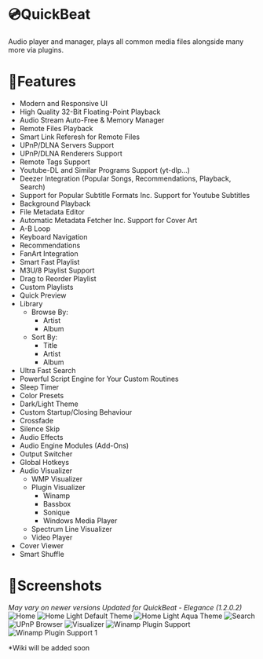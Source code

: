 # 💿QuickBeat
Audio player and manager, plays all common media files alongside many more via plugins.
# 🧰Features
- Modern and Responsive UI
- High Quality 32-Bit Floating-Point Playback
- Audio Stream Auto-Free & Memory Manager
- Remote Files Playback
- Smart Link Referesh for Remote Files
- UPnP/DLNA Servers Support
- UPnP/DLNA Renderers Support
- Remote Tags Support
- Youtube-DL and Similar Programs Support (yt-dlp...)
- Deezer Integration (Popular Songs, Recommendations, Playback, Search)
- Support for Popular Subtitle Formats Inc. Support for Youtube Subtitles
- Background Playback
- File Metadata Editor
- Automatic Metadata Fetcher Inc. Support for Cover Art
- A-B Loop
- Keyboard Navigation
- Recommendations
- FanArt Integration
- Smart Fast Playlist
- M3U/8 Playlist Support
- Drag to Reorder Playlist
- Custom Playlists
- Quick Preview
- Library
  - Browse By:
    - Artist
    - Album
  - Sort By:
    - Title
    - Artist
    - Album
- Ultra Fast Search
- Powerful Script Engine for Your Custom Routines
- Sleep Timer
- Color Presets
- Dark/Light Theme
- Custom Startup/Closing Behaviour
- Crossfade
- Silence Skip
- Audio Effects
- Audio Engine Modules (Add-Ons)
- Output Switcher
- Global Hotkeys
- Audio Visualizer
  - WMP Visualizer
  - Plugin Visualizer
    - Winamp
    - Bassbox
    - Sonique
    - Windows Media Player
  - Spectrum Line Visualizer
  - Video Player
- Cover Viewer
- Smart Shuffle

# 📸Screenshots
*May vary on newer versions*
*Updated for QuickBeat - Elegance (1.2.0.2)*
![Home](https://github.com/AnesHamdani08/QuickBeat/assets/38377619/464ae7fa-fa1e-427d-9794-aa4ebbc43cef)
![Home Light Default Theme](https://github.com/AnesHamdani08/QuickBeat/assets/38377619/a7a0e3ef-f6d1-4f69-ac5e-0ea149fdb25d)
![Home Light Aqua Theme](https://github.com/AnesHamdani08/QuickBeat/assets/38377619/d61285f8-0438-46c3-b670-97ed664bc59d)
![Search](https://github.com/AnesHamdani08/QuickBeat/assets/38377619/ddd86649-8334-408b-853d-c1d3d3216697)
![UPnP Browser](https://github.com/AnesHamdani08/QuickBeat/assets/38377619/b76a5b4f-312b-4e1e-a471-e5521dd16609)
![Visualizer](https://github.com/AnesHamdani08/QuickBeat/assets/38377619/f38e03f6-f85b-42da-b08a-fc23301e2b3a)
![Winamp Plugin Support](https://i.imgur.com/IxYaTnR.png)
![Winamp Plugin Support 1](https://i.imgur.com/IrxMVw9.png)

*Wiki will be added soon
